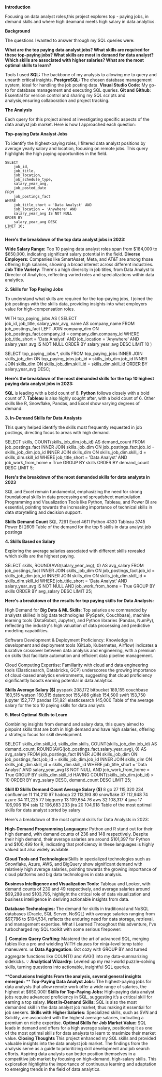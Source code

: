 **Introduction**

Focusing on data analyst roles,this project explores top - paying jobs, in demand skills and where high deamand meets high salary in data analytics.

**Background**

The questions I wanted to answer through my SQL queries were:

**What are the top paying data analyst jobs?
What skills are required for these top-paying jobs?
What skills are most in demand for data analyst?
Which skills are associated with higher salaries?
What are the most optimal skills to learn?**

Tools I used
**SQL:** The backbone of my analysis to allowing me to query and unearth critical insights.
**PostgreSQL:** The chosen database management system, ideal for handling the job posting data.
**Visual Studio Code:** My go-to for database management and executing SQL queries.
**Git and Github:** Essential for version control and sharing my SQL scripts and analysis,ensuring collaboration and project tracking.

**The Analysis**

Each query for this project aimed at investigating specific aspects of the data analyst job market. Here is how I approached each question:

**Top-paying Data Analyst Jobs**

To identify the highest-paying roles, I filtered data analyst positions by average yearly salary and location, focusing on remote jobs. 
This query highlights the high paying opportunities in the field.

    SELECT
        job_id,
        job_title,                   
        job_location,
        job_schedule_type,
        salary_year_avg,
        job_posted_date
    FROM
        job_postings_fact
    WHERE
        job_title_short = 'Data Analyst' AND
        job_location = 'Anywhere' AND
        salary_year_avg IS NOT NULL
    ORDER BY
        salary_year_avg DESC
    LIMIT 10;
    ```
**Here's the breakdown of the top data analyst jobs in 2023:**

**Wide Salary Range:** Top 10 paying data analyst roles span from $184,000 to $650,000, indicating significant salary potential in the field.
**Diverse Employers:** Companies like SmartAsset, Meta, and AT&T are among those offering high salaries, showing a broad interest across different industries.
**Job Title Variety:** There's a high diversity in job titles, from Data Analyst to Director of Analytics, reflecting varied roles and specializations within data analytics.

**2. Skills for Top Paying Jobs**

To understand what skills are required for the top-paying jobs, I joined the job postings with the skills data, providing insights into what employers value for high-compensation roles.

WITH top_paying_jobs AS (
    SELECT	
        job_id,
        job_title,
        salary_year_avg,
        name AS company_name
    FROM
        job_postings_fact
    LEFT JOIN company_dim ON job_postings_fact.company_id = company_dim.company_id
    WHERE
        job_title_short = 'Data Analyst' AND 
        job_location = 'Anywhere' AND 
        salary_year_avg IS NOT NULL
    ORDER BY
        salary_year_avg DESC
    LIMIT 10
)

SELECT 
    top_paying_jobs.*,
    skills
FROM top_paying_jobs
INNER JOIN skills_job_dim ON top_paying_jobs.job_id = skills_job_dim.job_id
INNER JOIN skills_dim ON skills_job_dim.skill_id = skills_dim.skill_id
ORDER BY
    salary_year_avg DESC;
    
**Here's the breakdown of the most demanded skills for the top 10 highest paying data analyst jobs in 2023:**

**SQL** is leading with a bold count of 8.
**Python** follows closely with a bold count of 7.
**Tableau** is also highly sought after, with a bold count of 6. Other skills like R, Snowflake, Pandas, and Excel show varying degrees of demand.

**3. In-Demand Skills for Data Analysts**

This query helped identify the skills most frequently requested in job postings, directing focus to areas with high demand.

SELECT 
    skills,
    COUNT(skills_job_dim.job_id) AS demand_count
FROM job_postings_fact
INNER JOIN skills_job_dim ON job_postings_fact.job_id = skills_job_dim.job_id
INNER JOIN skills_dim ON skills_job_dim.skill_id = skills_dim.skill_id
WHERE
    job_title_short = 'Data Analyst' 
    AND job_work_from_home = True 
GROUP BY
    skills
ORDER BY
    demand_count DESC
LIMIT 5;

**Here's the breakdown of the most demanded skills for data analysts in 2023**

SQL and Excel remain fundamental, emphasizing the need for strong foundational skills in data processing and spreadsheet manipulation.
Programming and Visualization Tools like Python, Tableau, and Power BI are essential, pointing towards the increasing importance of technical skills in data storytelling and decision support.

**Skills**	    **Demand Count**
SQL	            7291
Excel	        4611
Python	        4330
Tableau	        3745
Power BI	    2609
Table of the demand for the top 5 skills in data analyst job postings

**4. Skills Based on Salary**

Exploring the average salaries associated with different skills revealed which skills are the highest paying.

SELECT 
    skills,
    ROUND(AVG(salary_year_avg), 0) AS avg_salary
FROM job_postings_fact
INNER JOIN skills_job_dim ON job_postings_fact.job_id = skills_job_dim.job_id
INNER JOIN skills_dim ON skills_job_dim.skill_id = skills_dim.skill_id
WHERE
    job_title_short = 'Data Analyst'
    AND salary_year_avg IS NOT NULL
    AND job_work_from_home = True 
GROUP BY
    skills
ORDER BY
    avg_salary DESC
LIMIT 25;

**Here's a breakdown of the results for top paying skills for Data Analysts:**

High Demand for **Big Data & ML Skills**: Top salaries are commanded by analysts skilled in big data technologies (PySpark, Couchbase), machine learning tools (DataRobot, Jupyter), and Python libraries (Pandas, NumPy), reflecting the industry's high valuation of data processing and predictive modeling capabilities.

Software Development & Deployment Proficiency: Knowledge in development and deployment tools (GitLab, Kubernetes, Airflow) indicates a lucrative crossover between data analysis and engineering, with a premium on skills that facilitate automation and efficient data pipeline management.

Cloud Computing Expertise: Familiarity with cloud and data engineering tools (Elasticsearch, Databricks, GCP) underscores the growing importance of cloud-based analytics environments, suggesting that cloud proficiency significantly boosts earning potential in data analytics.

**Skills	        Average Salary ($)**
pyspark	            208,172
bitbucket	        189,155
couchbase	        160,515
watson	            160,515
datarobot	        155,486
gitlab	            154,500
swift	            153,750
jupyter	            152,777
pandas	            151,821
elasticsearch	    145,000
Table of the average salary for the top 10 paying skills for data analysts

**5. Most Optimal Skills to Learn**

Combining insights from demand and salary data, this query aimed to pinpoint skills that are both in high demand and have high salaries, offering a strategic focus for skill development.

SELECT 
    skills_dim.skill_id,
    skills_dim.skills,
    COUNT(skills_job_dim.job_id) AS demand_count,
    ROUND(AVG(job_postings_fact.salary_year_avg), 0) AS avg_salary
FROM job_postings_fact
INNER JOIN skills_job_dim ON job_postings_fact.job_id = skills_job_dim.job_id
INNER JOIN skills_dim ON skills_job_dim.skill_id = skills_dim.skill_id
WHERE
    job_title_short = 'Data Analyst'
    AND salary_year_avg IS NOT NULL
    AND job_work_from_home = True 
GROUP BY
    skills_dim.skill_id
HAVING
    COUNT(skills_job_dim.job_id) > 10
ORDER BY
    avg_salary DESC,
    demand_count DESC
LIMIT 25;

**Skill ID	    Skills	    Demand Count	Average Salary ($)**
8	               go	        27	            115,320
234	           confluence	    11	            114,210
97	           hadoop	        22	            113,193
80	           snowflake	    37	            112,948
74	           azure	        34	            111,225
77	           bigquery	        13	            109,654
76	           aws	            32	            108,317
4	           java	            17	            106,906
194	           ssis	            12	            106,683
233	           jira	            20	            104,918
Table of the most optimal skills for data analyst sorted by salary

Here's a breakdown of the most optimal skills for Data Analysts in 2023:

**High-Demand Programming Languages:** Python and R stand out for their high demand, with demand counts of 236 and 148 respectively. Despite their high demand, their average salaries are around $101,397 for Python and $100,499 for R, indicating that proficiency in these languages is highly valued but also widely available.

**Cloud Tools and Technologies**:Skills in specialized technologies such as Snowflake, Azure, AWS, and BigQuery show significant demand with relatively high average salaries, pointing towards the growing importance of cloud platforms and big data technologies in data analysis.

**Business Intelligence and Visualization Tools:** Tableau and Looker, with demand counts of 230 and 49 respectively, and average salaries around $99,288 and $103,795, highlight the critical role of data visualization and business intelligence in deriving actionable insights from data.

**Database Technologies:** The demand for skills in traditional and NoSQL databases (Oracle, SQL Server, NoSQL) with average salaries ranging from $97,786 to $104,534, reflects the enduring need for data storage, retrieval, and management expertise.
What I Learned
Throughout this adventure, I've turbocharged my SQL toolkit with some serious firepower:

🧩 **Complex Query Crafting**: Mastered the art of advanced SQL, merging tables like a pro and wielding WITH clauses for ninja-level temp table maneuvers.
📊 **Data Aggregation:** Got cozy with GROUP BY and turned aggregate functions like COUNT() and AVG() into my data-summarizing sidekicks.
💡 **Analytical Wizardry:** Leveled up my real-world puzzle-solving skills, turning questions into actionable, insightful SQL queries.

****Conclusions
Insights
From the analysis, several general insights emerged:**
**
**Top-Paying Data Analyst Job**s: The highest-paying jobs for data analysts that allow remote work offer a wide range of salaries, the highest at $650,000!
**Skills for Top-Paying Jobs:** High-paying data analyst jobs require advanced proficiency in SQL, suggesting it’s a critical skill for earning a top salary.
**Most In-Demand Skills:** SQL is also the most demanded skill in the data analyst job market, thus making it essential for job seekers.
**Skills with Higher Salaries:** Specialized skills, such as SVN and Solidity, are associated with the highest average salaries, indicating a premium on niche expertise.
**Optimal Skills for Job Market Value:** SQL leads in demand and offers for a high average salary, positioning it as one of the most optimal skills for data analysts to learn to maximize their market value.
**Closing Thoughts**
This project enhanced my SQL skills and provided valuable insights into the data analyst job market. The findings from the analysis serve as a guide to prioritizing skill development and job search efforts. Aspiring data analysts can better position themselves in a competitive job market by focusing on high-demand, high-salary skills. This exploration highlights the importance of continuous learning and adaptation to emerging trends in the field of data analytics.
